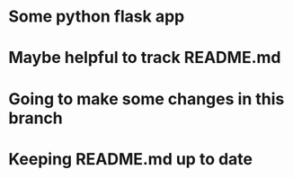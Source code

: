 # Some python flask app

# Maybe helpful to track README.md

# Going to make some changes in this branch

# Keeping README.md up to date
